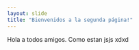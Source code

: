 ```yaml
---
layout: slide
title: "Bienvenidos a la segunda página!"
---
```

Hola a todos amigos. Como estan jsjs xdxd
